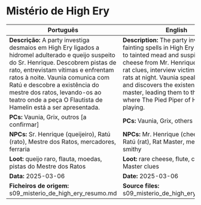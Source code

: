 # Mistério de High Ery

| Português | English |
|-----------|---------|
| **Descrição:** A party investiga desmaios em High Ery ligados a hidromel adulterado e queijo suspeito do Sr. Henrique. Descobrem pistas de rato, entrevistam vítimas e enfrentam ratos à noite. Vaunia comunica com Ratú e descobre a existência do mestre dos ratos, levando-os ao teatro onde a peça O Flautista de Hamelin está a ser apresentada. | **Description:** The party investigates fainting spells in High Ery connected to tainted mead and suspicious cheese from Mr. Henrique. They find rat clues, interview victims, and fight rats at night. Vaunia speaks with Ratú and discovers the existence of the rat master, leading them to the theater where The Pied Piper of Hamelin is playing. |
| **PCs:** Vaunia, Grix, outros [a confirmar] | **PCs:** Vaunia, Grix, others [to confirm] |
| **NPCs:** Sr. Henrique (queijeiro), Ratú (rato), Mestre dos Ratos, mercadores, ferraria | **NPCs:** Mr. Henrique (cheese seller), Ratú (rat), Rat Master, merchants, smithy |
| **Loot:** queijo raro, flauta, moedas, pistas do Mestre dos Ratos | **Loot:** rare cheese, flute, coins, Rat Master clues |
| **Data:** 2025-03-06 | **Date:** 2025-03-06 |
| **Ficheiros de origem:** s09_misterio_de_high_ery_resumo.md | **Source files:** s09_misterio_de_high_ery_resumo.md |


















